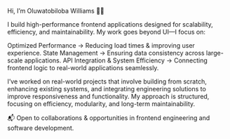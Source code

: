 Hi, I’m Oluwatobiloba Williams 👋🏽

I build high-performance frontend applications designed for scalability, efficiency, and maintainability. My work goes beyond UI—I focus on:

Optimized Performance → Reducing load times & improving user experience.
State Management → Ensuring data consistency across large-scale applications.
API Integration & System Efficiency → Connecting frontend logic to real-world applications seamlessly.

I’ve worked on real-world projects that involve building from scratch, enhancing existing systems, and integrating engineering solutions to improve responsiveness and functionality. My approach is structured, focusing on efficiency, modularity, and long-term maintainability.

📬 Open to collaborations & opportunities in frontend engineering and software development.
